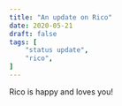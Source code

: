 ```yaml
---
title: "An update on Rico"
date: 2020-05-21
draft: false
tags: [
    "status update",
    "rico",
]
---
```


Rico is happy and loves you!